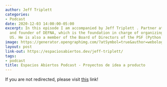 ```yaml
---
author: Jeff Triplett
categories:
- Podcast
date: 2020-12-03 14:00:00-05:00
excerpt: In this episode I am accompanied by Jeff Triplett . Partner at Revsys . President
  and founder of DEFNA, which is the foundation in charge of organizing the DjangoCon
  US. He is also a member of the Board of Directors of the PSF (Python Software Foundation).
image: https://generator.opengraphimg.com/?atSymbol=true&author=webology&authorSize=text-2xl&style=modern&tags=podcast&title=Espacios+Abiertos+Podcast+-+Proyectos+de+idea+a+producto
layout: post
link-out: https://espaciosabiertos.dev/jeff-triplett/
tags:
- podcast
title: Espacios Abiertos Podcast - Proyectos de idea a producto
---
```


<script type="text/javascript">
window.location.href = "{{ page.link-out }}";
</script>

If you are not redirected, please visit <a href="{{ post.link-out }}">this</a> link!